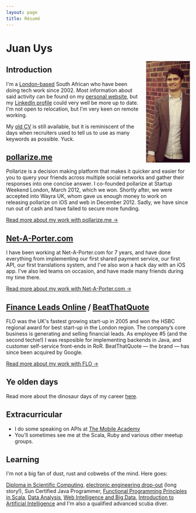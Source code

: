 ```yaml
---
layout: page
title: Résumé
---
```


# Juan Uys

<a href="#" title="Rarely am I in a suit jacket."><img src="/res/suited-side.jpg" align="right" alt="Picture of Juan Uys" style="margin-left:20px" width="120" height="277"/></a>

## Introduction

I'm a [London-based](http://pits-to-palace.tumblr.com/) South African who have been doing tech work since 2002. Most information about said activity can be found on my [personal website](http://opyate.com), but my [LinkedIn profile](http://www.linkedin.com/in/juanuys) could very well be more up to date. I'm not open to relocation, but I'm very keen on remote working.

My [old CV](https://s3-eu-west-1.amazonaws.com/opyate.com/cv2011.txt) is still available, but it is reminiscent of the days when recruiters used to tell us to use as many keywords as possible. Yuck.

## [pollarize.me](http://app.pollarize.me)

Pollarize is a decision making platform that makes it quicker and easier for you to query your friends across multiple social networks and gather their responses into one concise answer. I co-founded pollarize at Startup Weekend London, March 2012, which we won. Shortly after, we were accepted into Wayra UK, whom gave us enough money to work on releasing pollarize on iOS and web in December 2012. Sadly, we have since run out of cash and have failed to secure more funding.

[Read more about my work with pollarize.me &rarr;](/about/resume/pollarizeme/)

## [Net-A-Porter.com](http://www.net-a-porter.com/)

I have been working at Net-A-Porter.com for 7 years, and have done everything from implementing our first shared payment service, our first API, our first translations system, and I've also won a hack day with an iOS app. I've also led teams on occasion, and have made many friends during my time there.

[Read more about my work with Net-A-Porter.com &rarr;](/about/resume/netaporter/)

## [Finance Leads Online](http://www.financeleadsonline.co.uk) / [BeatThatQuote](http://www.beatthatquote.com) 

FLO was the UK's fastest growing start-up in 2005 and won the HSBC regional award for best start-up in the London region. The company’s core business is generating and selling financial leads. As employee #5 (and the second techie!) I was resposible for implementing backends in Java, and customer self-service front-ends in RoR. BeatThatQuote &mdash; the brand &mdash; has since been acquired by Google.

[Read more about my work with FLO &rarr;](/about/resume/financeleads/)

## Ye olden days

Read more about the dinosaur days of my career [here](/about/resume/dinosaur/).

## Extracurricular

* I do some speaking on APIs at [The Mobile Academy](http://themobileacademy.org.uk/whos-who/juan-uys/)
* You'll sometimes see me at the Scala, Ruby and various other meetup groups.

## Learning

I'm not a big fan of dust, rust and cobwebs of the mind. Here goes:

[Diploma in Scientific Computing](http://issc.uj.ac.za/issc/scschool.html), [electronic engineering drop-out](http://www.uj.ac.za/EN/Faculties/engineering/departments/eeesci/Pages/default.aspx) (long story!), Sun Certified Java Programmer, [Functional Programming Principles in Scala](https://www.coursera.org/course/progfun), [Data Analysis](https://www.coursera.org/course/dataanalysis), [Web Intelligence and Big Data](https://www.coursera.org/course/bigdata), [Introduction to Artificial Intelligence](https://www.udacity.com/course/cs271) and I'm also a qualified advanced scuba diver.

